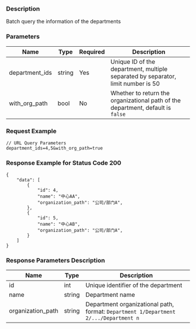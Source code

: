 ### Description

Batch query the information of the departments

### Parameters

| Name           | Type   | Required | Description                                                                      |
|----------------|--------|----------|----------------------------------------------------------------------------------|
| department_ids | string | Yes      | Unique ID of the department, multiple separated by separator, limit number is 50 |
| with_org_path  | bool   | No       | Whether to return the organizational path of the department, default is `false`  |

### Request Example

```
// URL Query Parameters
department_ids=4,5&with_org_path=true
```

### Response Example for Status Code 200

```json5
{
    "data": [
        {
            "id": 4,
            "name": "中心AA",
            "organization_path": "公司/部门A",
        },
        {
            "id": 5,
            "name": "中心AB",
            "organization_path": "公司/部门A",
        }
    ]
}
```

### Response Parameters Description

| Name              | Type   | Description                                                                          |
|-------------------|--------|--------------------------------------------------------------------------------------|
| id                | int    | Unique identifier of the department                                                  |
| name              | string | Department name                                                                      |
| organization_path | string | Department organizational path, format: `Department 1/Department 2/.../Department n` |
